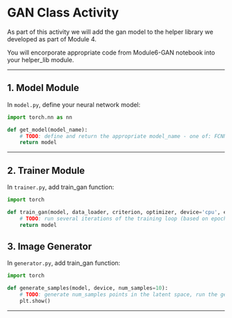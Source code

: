 # GAN Class Activity

As part of this activity we will add the gan model to the helper library we developed as part of Module 4.

You will encorporate appropriate code from Module6-GAN notebook into your helper_lib module. 

---

## 1. Model Module

In `model.py`, define your neural network model:

```python
import torch.nn as nn

def get_model(model_name):
    # TODO: define and return the appropriate model_name - one of: FCNN, CNN, EnhancedCNN, VAE, GAN
    return model
```

---

## 2. Trainer Module

In `trainer.py`, add train_gan function:

```python
import torch

def train_gan(model, data_loader, criterion, optimizer, device='cpu', epochs=10):
    # TODO: run several iterations of the training loop (based on epochs parameter) and return the model
    return model
```

## 3. Image Generator

In `generator.py`, add train_gan function:

```python
import torch

def generate_samples(model, device, num_samples=10):
    # TODO: generate num_samples points in the latent space, run the generator to construct the image, and plot the samples on a grid
    plt.show()
```

---

```


